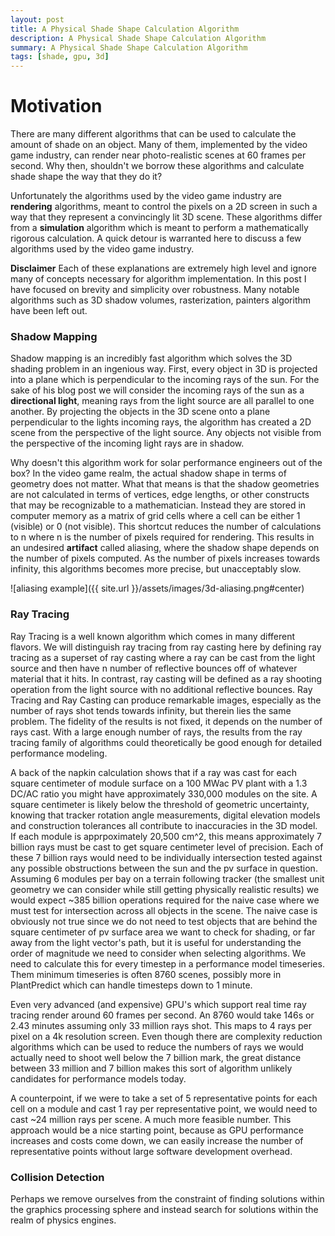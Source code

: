 ```yaml
---
layout: post
title: A Physical Shade Shape Calculation Algorithm
description: A Physical Shade Shape Calculation Algorithm
summary: A Physical Shade Shape Calculation Algorithm
tags: [shade, gpu, 3d]
---
```



# Motivation
There are many different algorithms that can be used to calculate the amount of shade on an object.  Many of them, implemented by the video game industry, can render near photo-realistic scenes at 60 frames per second.  Why then, shouldn't we borrow these algorithms and calculate shade shape the way that they do it?

Unfortunately the algorithms used by the video game industry are **rendering** algorithms, meant to control the pixels on a 2D screen in such a way that they represent a convincingly lit 3D scene.  These algorithms differ from a **simulation** algorithm which is meant to perform a mathematically rigorous calculation.  A quick detour is warranted here to discuss a few algorithms used by the video game industry.

**Disclaimer** Each of these explanations are extremely high level and ignore many of concepts necessary for algorithm implementation.  In this post I have focused on brevity and simplicity over robustness.  Many notable algorithms such as 3D shadow volumes, rasterization, painters algorithm have been left out.

### Shadow Mapping

Shadow mapping is an incredibly fast algorithm which solves the 3D shading problem in an ingenious way.  First, every object in 3D is projected into a plane which is perpendicular to the incoming rays of the sun.  For the sake of his blog post we will consider the incoming rays of the sun as a **directional light**, meaning rays from the light source are all parallel to one another.  By projecting the objects in the 3D scene onto a plane perpendicular to the lights incoming rays, the algorithm has created a 2D scene from the perspective of the light source.  Any objects not visible from the perspective of the incoming light rays are in shadow.  

Why doesn't this algorithm work for solar performance engineers out of the box?  In the video game realm, the actual shadow shape in terms of geometry does not matter.  What that means is that the shadow geometries are not calculated in terms of vertices, edge lengths, or other constructs that may be recognizable to a mathematician.  Instead they are stored in computer memory as a matrix of grid cells where a cell can be either 1 (visible) or 0 (not visible).  This shortcut reduces the number of calculations to n where n is the number of pixels required for rendering.  This results in an undesired **artifact** called aliasing, where the shadow shape depends on the number of pixels computed.  As the number of pixels increases towards infinity, this algorithms becomes more precise, but unacceptably slow.

![aliasing example]({{ site.url }}/assets/images/3d-aliasing.png#center)

### Ray Tracing

Ray Tracing is a well known algorithm which comes in many different flavors.  We will distinguish ray tracing from ray casting here by defining ray tracing as a superset of ray casting where a ray can be cast from the light source and then have n number of reflective bounces off of whatever material that it hits.  In contrast, ray casting will be defined as a ray shooting operation from the light source with no additional reflective bounces.  Ray Tracing and Ray Casting can produce remarkable images, especially as the number of rays shot tends towards infinity, but therein lies the same problem.  The fidelity of the results is not fixed, it depends on the number of rays cast.   With a large enough number of rays, the results from the ray tracing family of algorithms could theoretically be good enough for detailed performance modeling.

A back of the napkin calculation shows that if a ray was cast for each square centimeter of module surface on a 100 MWac PV plant with a 1.3 DC/AC ratio you might have approximately 330,000 modules on the site.  A square centimeter is likely below the threshold of geometric uncertainty, knowing that tracker rotation angle measurements, digital elevation models and construction tolerances all contribute to inaccuracies in the 3D model.  If each module is apprpoximately 20,500 cm^2, this means approximately 7 billion rays must be cast to get square centimeter level of precision.  Each of these 7 billion rays would need to be individually intersection tested against any possible obstructions between the sun and the pv surface in question.  Assuming 6 modules per bay on a terrain following tracker (the smallest unit geometry we can consider while still getting physically realistic results) we would expect ~385 billion operations required for the naive case where we must test for intersection across all objects in the scene.  The naive case is obviously not true since we do not need to test objects that are behind the square centimeter of pv surface area we want to check for shading, or far away from the light vector's path, but it is useful for understanding the order of magnitude we need to consider when selecting algorithms.  We need to calculate this for every timestep in a performance model timeseries.  Them minimum timeseries is often 8760 scenes, possibly more in PlantPredict which can handle timesteps down to 1 minute.  

Even very advanced (and expensive) GPU's which support real time ray tracing render around 60 frames per second.  An 8760 would take 146s or 2.43 minutes assuming only 33 million rays shot.  This maps to 4 rays per pixel on a 4k resolution screen.  Even though there are complexity reduction algorithms which can be used to reduce the numbers of rays we would actually need to shoot well below the 7 billion mark, the great distance between 33 million and 7 billion makes this sort of algorithm unlikely candidates for performance models today.  

A counterpoint, if we were to take a set of 5 representative points for each cell on a module and cast 1 ray per representative point, we would need to cast ~24 million rays per scene.  A much more feasible number.  This approach would be a nice starting point, because as GPU performance increases and costs come down, we can easily increase the number of representative points without large software development overhead.


### Collision Detection

Perhaps we remove ourselves from the constraint of finding solutions within the graphics processing sphere and instead search for solutions within the realm of physics engines.  
